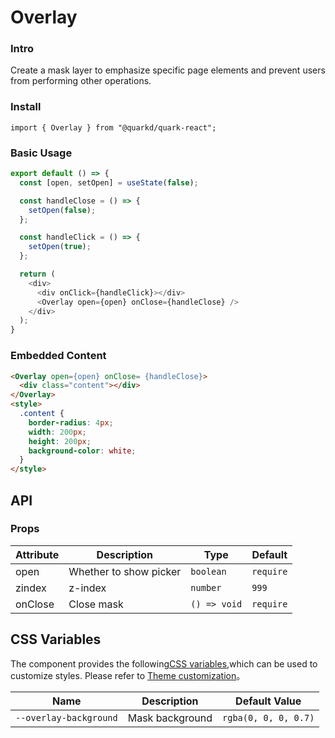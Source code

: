 # Overlay

### Intro

Create a mask layer to emphasize specific page elements and prevent users from performing other operations.

### Install

```tsx
import { Overlay } from "@quarkd/quark-react";
```

### Basic Usage
```js
export default () => {
  const [open, setOpen] = useState(false);

  const handleClose = () => {
    setOpen(false);
  };

  const handleClick = () => {
    setOpen(true);
  };

  return (
    <div>
      <div onClick={handleClick}></div>
      <Overlay open={open} onClose={handleClose} />
    </div>
  );
}
```

### Embedded Content

```html
<Overlay open={open} onClose= {handleClose}>
  <div class="content"></div>
</Overlay>
<style>
  .content {
    border-radius: 4px;
    width: 200px;
    height: 200px;
    background-color: white;
  }
</style>
```

## API

### Props

| Attribute         | Description                             | Type   | Default   |
|--------------|----------------------------------|--------|------------------|
| open        | Whether to show picker| `boolean`                  | `require`
| zindex    | z-index | `number `               | `999`
| onClose         | Close mask |      `() => void`    |`require` |


## CSS Variables

The component provides the following[CSS variables](https://developer.mozilla.org/zh-CN/docs/Web/CSS/Using_CSS_custom_properties),which can be used to customize styles. Please refer to [Theme customization](#/zh-CN/guide/theme)。

| Name                    | Description                               | Default Value        |
| ------------------------ | ----------------------------------- | --------------- |
| `--overlay-background` | Mask background | `rgba(0, 0, 0, 0.7)` |

